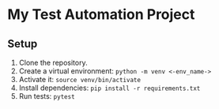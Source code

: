 # My Test Automation Project

## Setup
1. Clone the repository.
2. Create a virtual environment: `python -m venv <-env_name->`
3. Activate it: `source venv/bin/activate`
4. Install dependencies: `pip install -r requirements.txt`
5. Run tests: `pytest`
